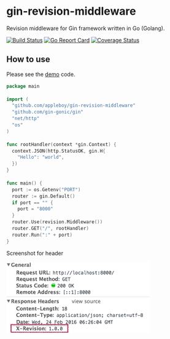 # gin-revision-middleware

Revision middleware for Gin framework written in Go (Golang).

[![Build Status](https://travis-ci.org/appleboy/gin-revision-middleware.svg?branch=master)](https://travis-ci.org/appleboy/gin-revision-middleware) [![Go Report Card](https://goreportcard.com/badge/github.com/appleboy/gin-revision-middleware)](https://goreportcard.com/report/github.com/appleboy/gin-revision-middleware) [![Coverage Status](https://coveralls.io/repos/github/appleboy/gin-revision-middleware/badge.svg?branch=master)](https://coveralls.io/github/appleboy/gin-revision-middleware?branch=master)

## How to use

Please see the [demo](example/main.go) code.

```go
package main

import (
  "github.com/appleboy/gin-revision-middleware"
  "github.com/gin-gonic/gin"
  "net/http"
  "os"
)

func rootHandler(context *gin.Context) {
  context.JSON(http.StatusOK, gin.H{
    "Hello": "world",
  })
}

func main() {
  port := os.Getenv("PORT")
  router := gin.Default()
  if port == "" {
    port = "8000"
  }
  router.Use(revision.Middleware())
  router.GET("/", rootHandler)
  router.Run(":" + port)
}
```

Screenshot for header

![header screenshot](screenshots/revision_header.png)


